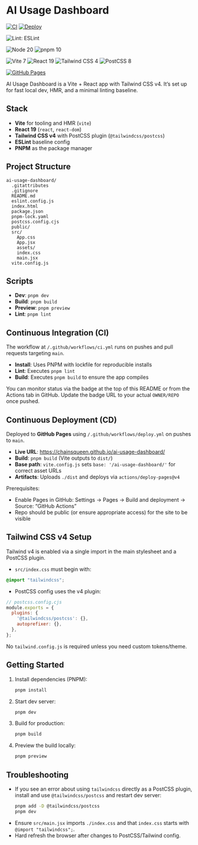 # AI Usage Dashboard

<!-- Badges -->
<!-- CI & Deploy -->
[![CI](https://github.com/ChainsQueen/ai-usage-dashboard/actions/workflows/ci.yml/badge.svg)](https://github.com/ChainsQueen/ai-usage-dashboard/actions/workflows/ci.yml)
[![Deploy](https://github.com/ChainsQueen/ai-usage-dashboard/actions/workflows/deploy.yml/badge.svg)](https://github.com/ChainsQueen/ai-usage-dashboard/actions/workflows/deploy.yml)

<!-- Quality -->
![Lint: ESLint](https://img.shields.io/badge/lint-eslint-4B32C3?logo=eslint&logoColor=white)

<!-- Runtime & Package Manager -->
![Node 20](https://img.shields.io/badge/Node-20.x-339933?logo=nodedotjs&logoColor=white)
![pnpm 10](https://img.shields.io/badge/pnpm-10.x-F69220?logo=pnpm&logoColor=white)

<!-- Frameworks & Tooling -->
![Vite 7](https://img.shields.io/badge/Vite-7-646CFF?logo=vite&logoColor=white)
![React 19](https://img.shields.io/badge/React-19-61DAFB?logo=react&logoColor=white)
![Tailwind CSS 4](https://img.shields.io/badge/Tailwind%20CSS-4-38B2AC?logo=tailwindcss&logoColor=white)
![PostCSS 8](https://img.shields.io/badge/PostCSS-8-DD3A0A?logo=postcss&logoColor=white)

<!-- Hosting -->
[![GitHub Pages](https://img.shields.io/badge/Hosting-GitHub%20Pages-222?logo=github&logoColor=white)](https://chainsqueen.github.io/ai-usage-dashboard/)

AI Usage Dashboard is a Vite + React app with Tailwind CSS v4. It’s set up for fast local dev, HMR, and a minimal linting baseline.

## Stack

- **Vite** for tooling and HMR (`vite`)
- **React 19** (`react`, `react-dom`)
- **Tailwind CSS v4** with PostCSS plugin (`@tailwindcss/postcss`)
- **ESLint** baseline config
- **PNPM** as the package manager

## Project Structure

```
ai-usage-dashboard/
  .gitattributes
  .gitignore
  README.md
  eslint.config.js
  index.html
  package.json
  pnpm-lock.yaml
  postcss.config.cjs
  public/
  src/
    App.css
    App.jsx
    assets/
    index.css
    main.jsx
  vite.config.js
```

## Scripts

- **Dev**: `pnpm dev`
- **Build**: `pnpm build`
- **Preview**: `pnpm preview`
- **Lint**: `pnpm lint`

## Continuous Integration (CI)

The workflow at `/.github/workflows/ci.yml` runs on pushes and pull requests targeting `main`.

- **Install**: Uses PNPM with lockfile for reproducible installs
- **Lint**: Executes `pnpm lint`
- **Build**: Executes `pnpm build` to ensure the app compiles

You can monitor status via the badge at the top of this README or from the Actions tab in GitHub. Update the badge URL to your actual `OWNER/REPO` once pushed.

## Continuous Deployment (CD)

Deployed to **GitHub Pages** using `/.github/workflows/deploy.yml` on pushes to `main`.

- **Live URL**: https://chainsqueen.github.io/ai-usage-dashboard/
- **Build**: `pnpm build` (Vite outputs to `dist/`)
- **Base path**: `vite.config.js` sets `base: '/ai-usage-dashboard/'` for correct asset URLs
- **Artifacts**: Uploads `./dist` and deploys via `actions/deploy-pages@v4`

Prerequisites:
- Enable Pages in GitHub: Settings → Pages → Build and deployment → Source: “GitHub Actions”
- Repo should be public (or ensure appropriate access) for the site to be visible

## Tailwind CSS v4 Setup

Tailwind v4 is enabled via a single import in the main stylesheet and a PostCSS plugin.

- `src/index.css` must begin with:

```css
@import "tailwindcss";
```

- PostCSS config uses the v4 plugin:

```js
// postcss.config.cjs
module.exports = {
  plugins: {
    '@tailwindcss/postcss': {},
    autoprefixer: {},
  },
};
```

No `tailwind.config.js` is required unless you need custom tokens/theme.

## Getting Started

1. Install dependencies (PNPM):
   ```sh
   pnpm install
   ```
2. Start dev server:
   ```sh
   pnpm dev
   ```
3. Build for production:
   ```sh
   pnpm build
   ```
4. Preview the build locally:
   ```sh
   pnpm preview
   ```

## Troubleshooting

- If you see an error about using `tailwindcss` directly as a PostCSS plugin, install and use `@tailwindcss/postcss` and restart dev server:
  ```sh
  pnpm add -D @tailwindcss/postcss
  pnpm dev
  ```
- Ensure `src/main.jsx` imports `./index.css` and that `index.css` starts with `@import "tailwindcss";`.
- Hard refresh the browser after changes to PostCSS/Tailwind config.
